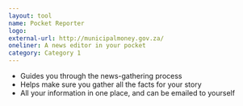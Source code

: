 ```yaml
---
layout: tool
name: Pocket Reporter
logo: 
external-url: http://municipalmoney.gov.za/
oneliner: A news editor in your pocket
category: Category 1
---
```

- Guides you through the news-gathering process
- Helps make sure you gather all the facts for your story
- All your information in one place, and can be emailed to yourself